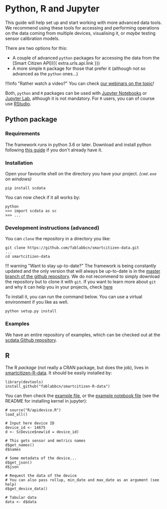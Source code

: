 # Python, R and Jupyter

This guide will help set up and start working with more advanced data tools. We recommend using these tools for accessing and performing operations on the data coming from multiple devices, visualising it, or _maybe_ testing sensor calibration models.

There are two options for this:
- A couple of advanced `python` packages for accessing the data from the [Smart Citizen API]({{ extra.urls.api.link }})
- A more simple `R` package for those that prefer it (although not so advanced as the `python` ones...)

!!!info "Rather watch a video?"
    You can check [our webinars on the topic](https://www.youtube.com/watch?v=wNrGuTGbo5w&list=PL33KKs9g8Y1IWsTZZmDc-46yFuuIRZEmi&index=19&t=1s)!

Both, `python` and `R` packages can be used with [Jupyter Notebooks](https://jupyter.org/) or [Jupyter Lab](https://jupyterlab.readthedocs.io/en/stable/), although it is not mandatory. For `R` users, you can of course use [RStudio](https://www.rstudio.com/categories/rstudio-ide/).

## Python package

### Requirements

The framework runs in python 3.6 or later. Download and install python following [this guide](https://docs.python-guide.org/starting/installation/) if you don't already have it.

### Installation

Open your favourite shell on the directory you have your project. _(`cmd.exe` on windows)_

```
pip install scdata
```

You can now check if it all works by:

```
python
>>> import scdata as sc
>>> ...
```

### Development instructions (advanced)

You can `clone` the repository in a directory you like:

```
git clone https://github.com/fablabbcn/smartcitizen-data.git
...
cd smartcitizen-data
```

!!! warning "Want to stay up-to-date?"
    The framework is being constantly updated and the only version that will always be up-to-date is in the [master branch of the github repository](https://github.com/fablabbcn/smartcitizen-data). We do not recommend to simply download the repository but to clone it with `git`. If you want to learn more about `git` and why it can help you in your projects, check [here](https://www.quora.com/What-is-Git-and-why-should-I-use-it)

To install it, you can run the command below. You can use a virtual environment if you like as well.

```
python setup.py install
```

### Examples

We have an entire repository of examples, which can be checked out at the [scdata Github repository](https://github.com/fablabbcn/smartcitizen-data/blob/master/examples).

## R

The R _package_ (not really a CRAN package, but does the job), lives in [smartcitizen-R-data](https://github.com/fablabbcn/smartcitizen-R-data). It should be easily installed by:

```
library(devtools)
install_github("fablabbcn/smartcitizen-R-data")
```

You can then check the [example file](https://github.com/fablabbcn/smartcitizen-R-data/blob/master/example.R), or the [example notebook file](https://github.com/fablabbcn/smartcitizen-R-data/blob/master/notebook_example.ipynb) (see the README for installing kernel in jupyter):

```
# source("R/apidevice.R")
load_all()

# Input here device ID
device_id <- 14675
d <- ScDevice$new(id = device_id)

# This gets sensor and metrics names
d$get_names()
d$names

# Some metadata of the device...
d$get_json()
d$json

# Request the data of the device
# You can also pass rollup, min_date and max_date as an argument (see help)
d$get_device_data()

# Tabular data
data <- d$data
```
